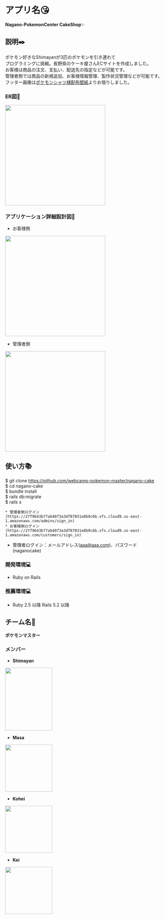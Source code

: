 # アプリ名:kissing_heart:
**Nagano-PokemonCenter CakeShop**:sparkles:

## 説明:black_nib:
ポケモン好きなShimayanが3匹のポケモンを引き連れて</br>プログラミングに挑戦。長野県のケーキ屋さんECサイトを作成しました。</br>お客様は商品の注文、支払い、配送先の指定などが可能です。</br>管理者側では商品の新規追加、お客様情報管理、製作状況管理などが可能です。<br>
フッター画像は<a href="https://pokemon.originalstitch.com/info/20200410.html">ポケモンシャツ様配布壁紙<a>よりお借りしました。

### ER図:triangular_ruler:
<img src="https://user-images.githubusercontent.com/79110505/116027710-8e6de400-a690-11eb-8dc1-7d6aeee5a30c.png" width="320">

### アプリケーション詳細設計図:triangular_ruler:
* お客様側

<img src="https://user-images.githubusercontent.com/79110505/116029052-6cc22c00-a693-11eb-8da6-b30debbcdef2.PNG" width="320">

* 管理者側

<img src="https://user-images.githubusercontent.com/79110505/116039303-89fff600-a6a5-11eb-99f2-70054b16dfdd.PNG" width="320">

## 使い方:books:

 $ git clone https://github.com/webcamp-pokemon-master/nagano-cake</br>$ cd nagano-cake</br>$ bundle install</br>$ rails db:migrate</br>$ rails s

	* 管理者側ログイン(https://27f9643b77ab40f3a3df87031e8b9c6b.vfs.cloud9.us-east-1.amazonaws.com/admins/sign_in)
	* お客様側ログイン(https://27f9643b77ab40f3a3df87031e8b9c6b.vfs.cloud9.us-east-1.amazonaws.com/customers/sign_in)
* 管理者ログイン：メールアドレス(aaa@aaa.com)、パスワード(naganocake)

 ### 開発環境:computer:
   * Ruby on Rails

 ### 推薦環境:computer:
   * Ruby 2.5 以降 Rails 5.2 以降


  ## チーム名:two_men_holding_hands:
  **ポケモンマスター**

  ### メンバー
  * **Shimayan**

<img src="https://user-images.githubusercontent.com/79110505/116030829-6afa6780-a697-11eb-8511-69e087ec38aa.png" height="200" width="150">

  * **Masa**

<img src="https://user-images.githubusercontent.com/79110505/116030874-85344580-a697-11eb-9aa0-b4ff0b7a5a59.jpg" height="150" width="150">


  * **Kohei**

<img src="https://user-images.githubusercontent.com/79110505/116030978-c0367900-a697-11eb-86fd-504898d147d5.png" height="150" width="150">


  * **Kei**

<img src="https://user-images.githubusercontent.com/79110505/116030848-76e62980-a697-11eb-88cc-52a569848742.jpg" height="150" width="150">